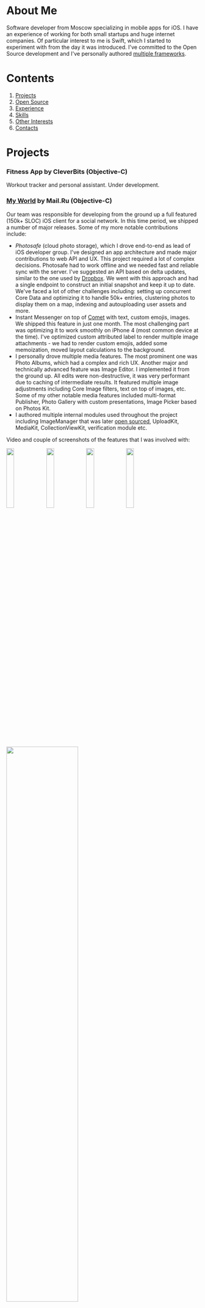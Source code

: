 # About Me

Software developer from Moscow specializing in mobile apps for iOS. I have an experience of working for both small startups and huge internet companies. Of particular interest to me is Swift, which I started to experiment with from the day it was introduced. I've committed to the Open Source development and I've personally authored [multiple frameworks](https://github.com/kean).

# Contents

1. [Projects](#h_projects)
2. [Open Source](#h_open_source)
3. [Experience](#h_experience)
4. [Skills](#h_skils)
5. [Other Interests](#h_other_interests)
6. [Contacts](#h_contacts)

# <a name="h_projects"></a>Projects

### Fitness App by CleverBits (Objective-C)<a name="fitmeup"></a>

Workout tracker and personal assistant. Under development.

### [My World](https://itunes.apple.com/ru/app/moj-mir/id598556821?mt=8) by Mail.Ru (Objective-C)<a name="my_world"></a>

Our team was responsible for developing from the ground up a full featured (150k+ SLOC) iOS client for a social network. In this time period, we shipped a number of major releases. Some of my more notable contributions include:

- *Photosafe* (cloud photo storage), which I drove end-to-end as lead of iOS developer group. I've designed an app architecture and made major contributions to web API and UX. This project required a lot of complex decisions. Photosafe had to work offline and we needed fast and reliable sync with the server. I've suggested an API based on delta updates, similar to the one used by [Dropbox](https://www.dropbox.com/developers-v1/core/docs#delta). We went with this approach and had a single endpoint to construct an initial snapshot and keep it up to date. We've faced a lot of other challenges including: setting up concurrent Core Data and optimizing it to handle 50k+ entries, clustering photos to display them on a map, indexing and autouploading user assets and more.
- Instant Messenger on top of [Comet](https://en.wikipedia.org/wiki/Comet_(programming)) with text, custom emojis, images. We shipped this feature in just one month. The most challenging part was optimizing it to work smoothly on iPhone 4 (most common device at the time). I've optimized custom attributed label to render multiple image attachments - we had to render custom emojis, added some memoization, moved layout calculations to the background.
- I personally drove multiple media features. The most prominent one was Photo Albums, which had a complex and rich UX. Another major and technically advanced feature was Image Editor. I implemented it from the ground up. All edits were non-destructive, it was very performant due to caching of intermediate results. It featured multiple image adjustments including Core Image filters, text on top of images, etc. Some of my other notable media features included multi-format Publisher, Photo Gallery with custom presentations, Image Picker based on Photos Kit.
- I authored multiple internal modules used throughout the project including ImageManager that was later [open sourced](#df_image_manager), UploadKit, MediaKit, CollectionViewKit, verification module etc.

Video and couple of screenshots of the features that I was involved with:

<img src="https://cloud.githubusercontent.com/assets/1567433/11615532/6e80e376-9c74-11e5-8ed6-5243292a349b.png" width="20%"/>
<img src="https://cloud.githubusercontent.com/assets/1567433/11615534/adfdaa66-9c74-11e5-840f-165d3ea7301b.png" width="20%"/>
<img src="https://cloud.githubusercontent.com/assets/1567433/11615535/b1c3ecdc-9c74-11e5-968b-6289e1a5e066.png" width="20%"/>
<img src="https://cloud.githubusercontent.com/assets/1567433/11615537/bacedf94-9c74-11e5-97f9-dd3e63a4df5e.png" width="20%"/>
<a href="https://youtu.be/efUWPsO4WUg"><img src="https://cloud.githubusercontent.com/assets/1567433/11615511/c6c27b18-9c73-11e5-9d98-1492a27d3b50.png" width="61%"/></a>

### Storymaker by Mail.Ru (Objective-C)<a name="storymaker"></a>

Over the last 4 months at Mail.Ru I was involved in prototyping an experimental blogging app for iOS. We've completed most of the core functionality for the project, but it was never released.

<img src="https://cloud.githubusercontent.com/assets/1567433/11615662/f4bb9d5c-9c77-11e5-8d7a-aedbc8fa223d.jpg" width="61%"/>

### [Vincent Decor](https://itunes.apple.com/ru/app/vincent-decor/id480639136?mt=8) by Aplica (Objective-C, C#)<a name="vincent_decor"></a>

One of the most intriguing features of this app is *Decorator*. It allows users to take a picture of their room and "magically" add decorative effects on the walls. This feature was built using OpenGL ES 2.0. This was my first experience with OpenGL. I've quickly got familiar with the basics, and I've also incorporated some performance best practices including VAO, VBO, mipmapping. I was also responsible for some of the back-end development on C#.

<img src="https://cloud.githubusercontent.com/assets/1567433/11615744/41d426de-9c7a-11e5-928a-664335ce9119.PNG" width="20%"/>
<img src="https://cloud.githubusercontent.com/assets/1567433/11615746/42155a3c-9c7a-11e5-8582-c74de2b98b2a.PNG" width="20%"/>
<img src="https://cloud.githubusercontent.com/assets/1567433/11615748/421a9be6-9c7a-11e5-85d3-5af315182079.PNG" width="20%"/>
<img src="https://cloud.githubusercontent.com/assets/1567433/11615745/42152832-9c7a-11e5-9042-c1e8c6507021.PNG" width="20%"/>

<img src="https://cloud.githubusercontent.com/assets/1567433/11615747/42179ed2-9c7a-11e5-8e2d-386eae2d875d.PNG" width="40.5%"/>

# <a name="h_open_source"></a>Open Source

### [Nuke](https://github.com/kean/Nuke) (Swift)<a name="nuke"></a>

Advanced Swift framework for loading, processing, caching, displaying and preheating images. This framework takes full advantage of Swift features, including generics, protocols, protocol extensions, enums with associated values etc. I've authored several [development guides](https://github.com/kean/Nuke/wiki) for this project, as well as a rich playground.

### [DFImageManager](https://github.com/kean/DFImageManager) (Objective-C)<a name="df_image_manager"></a>

Framework for image loading, processing, caching and preheating. I've started working on this project to improve image loading capabilities in [My World](#my_world) app. It had some major advantages over existing frameworks like [SDWebImage](https://github.com/rs/SDWebImage): uses `NSURLSession`, has optional [FLAnimatedImage](https://github.com/Flipboard/FLAnimatedImage) and [AFNetworking](https://github.com/AFNetworking/AFNetworking) integrations, automates [image preheating](https://github.com/kean/Nuke/wiki/Image-Preheating-Guide).

### [DFJPEGTurbo](https://github.com/kean/DFJPEGTurbo) (Objective-C)

Objective-C [libjpeg-turbo](http://www.libjpeg-turbo.org) wrapper (JPEG codec that uses SIMD instructions to accelerate baseline JPEG compression and decompression). This project allowed [My World](#my_world) app to enjoy about ~50% improvements in JPEG decompression speed. It has later become obsolete due to iOS improvements.

### [DFCache](https://github.com/kean/DFCache) (Objective-C)

Composite LRU cache with fast metadata built on top of UNIX extended file attributes


# <a name="h_experience"></a>Experience

- iOS Developer at CleverBits, June 2015 - Present
- iOS Developer at Mail.Ru, February 2013 - May 2015 (2 years 4 months)
- iOS Developer at Aplica, July 2012 - February 2013 (8 months)
- Senior Quality Engineer at Performance Lab, March 2011 - May 2012 (1 year 3 months)


# <a name="h_skils"></a>Skils

**Languages**
- Swift
- Objective-C
- C
- C#

**Technologies**
- Xcode
- Git, SVN (Cornerstone)
- CocoaPods, Carthage
- Can use Shell and write some basic scripts
- Auto Layout (VFL, [PureLayout](https://github.com/PureLayout/PureLayout))
- ARC/MRC, GCD, Core Data, Core Animation, Core Image, Photos Kit, Core Text, Keychain Services, XCTest, Core Motion, AVFoundation, etc
- Aware of RxSwift and ReactiveCocoa
- OpenGL ES 2.0
- Wireshark

**Interests**
- Functional programming
- Scheme
- Haskell

# <a name="h_education"></a>Education

- RSUH, Moscow - Specialist in Information Security, 2007 - 2012.

Courses:
- Bauman MSTU, Moscow - "Programming and Databases", 2010
- Bauman MSTU, Moscow - "The C Programming Language", 2010


# <a name="h_other_interests"></a>Other Interests

In additional to technical activities I enjoy traveling, and photography - you can find some of my photos at [flickr](https://www.flickr.com/photos/agrebenyuk/).


# <a name="h_contacts"></a>Contacts

- grebenyuk.alexander@gmail.com
- [linkedin](https://ru.linkedin.com/in/alexander-grebenyuk-3a0b4383)
- [github](https://github.com/kean)
- [twitter](https://twitter.com/a_grebenyuk)
- [facebook](https://www.facebook.com/agrebenyuk)
